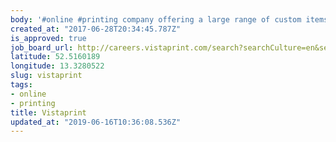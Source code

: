 ```yaml
---
body: '#online #printing company offering a large range of custom items'
created_at: "2017-06-28T20:34:45.787Z"
is_approved: true
job_board_url: http://careers.vistaprint.com/search?searchCulture=en&searchText=&searchCareerTracks=&searchLocations=Berlin
latitude: 52.5160189
longitude: 13.3280522
slug: vistaprint
tags:
- online
- printing
title: Vistaprint
updated_at: "2019-06-16T10:36:08.536Z"
---
```

